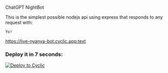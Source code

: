 ChatGPT NightBot

This is the simplest possible nodejs api using express that responds to any request with: 
```
Yo!
```

https://live-nyanya-bot.cyclic.app:text


### Deploy it in 7 seconds: 

[![Deploy to Cyclic](https://deploy.cyclic.app/button.svg)](https://deploy.cyclic.app/)


